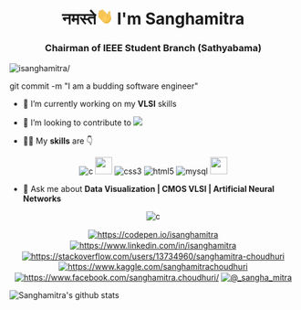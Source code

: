 <h1 align="center">नमस्ते<img src="https://raw.githubusercontent.com/ABSphreak/ABSphreak/master/gifs/Hi.gif" width="30px"> I'm Sanghamitra</h1>
<h3 align="center"> Chairman of IEEE Student Branch (Sathyabama)</h3>

<p align="left"> <img src=https://komarev.com/ghpvc/?username=isanghamitra alt=isanghamitra/></p>

<oode>git commit -m "I am a budding software engineer" </code>

- 🔭 I’m currently working on my **VLSI** skills 

- 👯 I’m looking to contribute to <img src="https://camo.githubusercontent.com/dfc526927e2f10e47eafba73803d17bb6c551bfe/68747470733a2f2f6261646765732e66726170736f66742e636f6d2f6f732f76322f6f70656e2d736f757263652e7376673f763d313033">

- 👩‍💻 My **skills** are 👇

<p align="center"><img src=https://as2.ftcdn.net/jpg/01/23/79/91/500_F_123799116_Onhj4glsMUYtD8XkA9FJSzAMV7zfiI0w.jpg alt=c width="30" height="30" padding-left="20"/> 
<img src= https://image.flaticon.com/icons/svg/28/28778.svg width="30" height="30" padding-left="20"/>
<img src= https://image.flaticon.com/icons/svg/3143/3143513.svg alt=css3 width="30" height="30" padding-left="20"/> 
<img src= https://image.flaticon.com/icons/svg/888/888859.svg alt=html5 width="30" height="30" padding-left="20"/>
<img src= https://image.flaticon.com/icons/svg/474/474933.svg alt=mysql width="30" height="30" padding-left="20"/>
<img src= https://image.flaticon.com/icons/svg/2721/2721287.svg width="30" height="30" padding-left="20"/></p><p align="center"></p>

- 💬 Ask me about **Data Visualization | CMOS VLSI | Artificial Neural Networks**

<p align="center"><img src= https://hype.my/wp-content/uploads/2015/02/SpongeBob-SquarePants-Fun-Facts.jpg alt=c width="283" height="216.75"/> </p>


<p align="center">
<a href=https://codepen.io/https://codepen.io/isanghamitra target="blank"><img align="center" src=https://cdn.jsdelivr.net/npm/simple-icons@3.0.1/icons/codepen.svg alt="https://codepen.io/isanghamitra" height="20" width="20" /></a>
<a href=https://linkedin.com/in/https://www.linkedin.com/in/isanghamitra target="blank"><img align="center" src=https://cdn.jsdelivr.net/npm/simple-icons@3.0.1/icons/linkedin.svg alt="https://www.linkedin.com/in/isanghamitra" height="20" width="20" /></a>
<a href=https://stackoverflow.com/https://stackoverflow.com/users/13734960/sanghamitra-choudhuri target="blank"><img align="center" src=https://cdn.jsdelivr.net/npm/simple-icons@3.0.1/icons/stackoverflow.svg alt="https://stackoverflow.com/users/13734960/sanghamitra-choudhuri" height="20" width="20" /></a>
<a href=https://kaggle.com/https://www.kaggle.com/sanghamitrachoudhuri target="blank"><img align="center" src=https://cdn.jsdelivr.net/npm/simple-icons@3.0.1/icons/kaggle.svg alt="https://www.kaggle.com/sanghamitrachoudhuri" height="20" width="20" /></a>
<a href=https://fb.com/https://www.facebook.com/sanghamitra.choudhuri/ target="blank"><img align="center" src=https://cdn.jsdelivr.net/npm/simple-icons@3.0.1/icons/facebook.svg alt="https://www.facebook.com/sanghamitra.choudhuri/" height="20" width="20" /></a>
<a href=https://instagram.com/@_sangha_mitra target="blank"><img align="center" src=https://cdn.jsdelivr.net/npm/simple-icons@3.0.1/icons/instagram.svg alt="@_sangha_mitra" height="20" width="20" /></a>
</p>


![Sanghamitra's github stats](https://github-readme-stats.vercel.app/api?username=isanghamitra&show_icons=true&theme=tokyonight)
